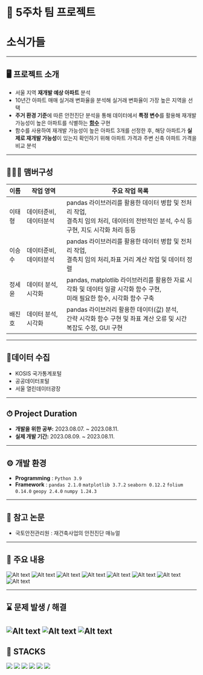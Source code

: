 # 🚩 5주차 팀 프로젝트
# **소식가들**
----------------------------------------------------------

## 🖥️ 프로젝트 소개
-  서울 지역 **재개발 예상 아파트** 분석
- 10년간 아파트 매매 실거래 변화율을 분석해 실거래 변화율이 가장 높은 지역을 선택
- **주거 환경 기준**에 따른 안전진단 분석을 통해 데이터에서 **특정 변수**를 활용해 재개발 가능성이 높은 아파트를 식별하는 [**함수**]() 구현
- 함수를 사용하여 재개발 가능성이 높은 아파트 3개를 선정한 후, 해당 아파트가 **실제로 재개발 가능성**이 있는지 확인하기 위해 아파트 가격과 주변 신축 아파트 가격을 비교 분석
----------------------------------------------------------


## 🧑‍🤝‍🧑 맴버구성

| 이름  | 작업 영역 | 주요 작업 목록 |
|----|---|---|
| 이태형  | 데이터준비, 데이터분석 | pandas 라이브러리를 활용한 데이터 병합 및 전처리 작업,<br> 결측치 임의 처리, 데이터의 전반적인 분석, 수식 등 구현, 지도 시각화 처리 등등| 
| 이승수  | 데이터준비, 데이터분석 | pandas 라이브러리를 활용한 데이터 병합 및 전처리 작업,<br> 결측치 임의 처리,좌표 거리 계산 작업 및 데이터 정렬 | 
| 정세윤  | 데이터 분석, 시각화 | pandas, matplotlib 라이브러리를 활용한 자료 시각화 및 데이터 일괄 시각화 함수 구현,<br> 미래 필요한 함수, 시각화 함수 구축 |
| 배진호  | 데이터 분석,시각화 | pandas 라이브러리 활용한 데이터(값) 분석,<br> 간략 시각화 함수 구현 및 좌표 계산 오류 및 시간 복잡도 수정, GUI 구현 |


----------------------------------------------------------

## 📂데이터 수집
- KOSIS 국가통계포털 
- 공공데이터포털
- 서울 열린데이터광장

----------------------------------------------------------
## ⏱ Project Duration

- **개발을 위한 공부:** 2023.08.07. ~ 2023.08.11.
- **실제 개발 기간:** 2023.08.09. ~ 2023.08.11.
----------------------------------------------------------

## ⚙️ 개발 환경
- **Programming** : `Python 3.9`
- **Framework** : `pandas 2.1.0` `matplotlib 3.7.2` `seaborn 0.12.2` `folium 0.14.0`  `geopy 2.4.0` `numpy 1.24.3`

----------------------------------------------------------
## 📃 참고 논문
- 국토안전관리원 : 재건축사업의 안전진단 매뉴얼

----------------------------------------------------------
## 📌 주요 내용

![Alt text](readme_img/image.png)
![Alt text](readme_img/image-1.png)
![Alt text](readme_img/image-2.png)
![Alt text](readme_img/image-3.png)
![Alt text](readme_img/image-4.png)
![Alt text](readme_img/image-5.png)
![Alt text](readme_img/image-6.png)
![Alt text](readme_img/image-7.png)

----------------------------------------------------------
## ⌛ 문제 발생 / 해결
![Alt text](readme_img/image-8.png)
![Alt text](readme_img/image-9.png)
![Alt text](readme_img/image-10.png)
----------------------------------------------------------
## 📓 STACKS
 <img src="https://img.shields.io/badge/Python-3776AB?style=for-the-badge&logo=Python&logoColor=white"> <img src="https://img.shields.io/badge/Jupyter-F37626?style=for-the-badge&logo=Jupyter&logoColor=white"> <img src="https://img.shields.io/badge/Pandas-150458?style=for-the-badge&logo=Pandas&logoColor=white"> <img src="https://img.shields.io/badge/html5-E34F26?style=for-the-badge&logo=html5&logoColor=white"> <img src="https://img.shields.io/badge/CSS3-EC407A?style=for-the-badge&logo=CSS3&logoColor=white"> <img src="https://img.shields.io/badge/numpy-013243?style=for-the-badge&logo=numpy&logoColor=white">
